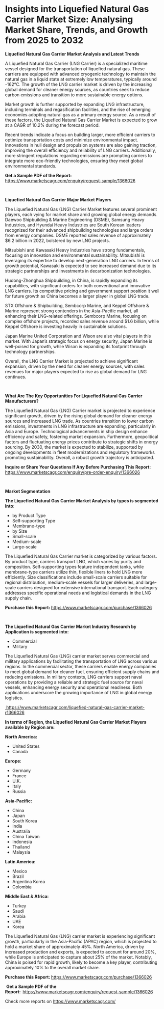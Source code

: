 <p><h1>Insights into Liquefied Natural Gas Carrier Market Size: Analysing Market Share, Trends, and Growth from 2025 to 2032</h1></p><p><strong>Liquefied Natural Gas Carrier Market Analysis and Latest Trends</strong></p>
<p><p>A Liquefied Natural Gas Carrier (LNG Carrier) is a specialized maritime vessel designed for the transportation of liquefied natural gas. These carriers are equipped with advanced cryogenic technology to maintain the natural gas in a liquid state at extremely low temperatures, typically around -162°C. The growth of the LNG carrier market is driven by the increasing global demand for cleaner energy sources, as countries seek to reduce carbon emissions and transition to more sustainable energy options.</p><p>Market growth is further supported by expanding LNG infrastructure, including terminals and regasification facilities, and the rise of emerging economies adopting natural gas as a primary energy source. As a result of these factors, the Liquefied Natural Gas Carrier Market is expected to grow at a CAGR of 10.2% during the forecast period. </p><p>Recent trends indicate a focus on building larger, more efficient carriers to optimize transportation costs and minimize environmental impact. Innovations in hull design and propulsion systems are also gaining traction, improving the overall efficiency and reliability of LNG carriers. Additionally, more stringent regulations regarding emissions are prompting carriers to integrate more eco-friendly technologies, ensuring they meet global environmental standards.</p></p>
<p><strong>Get a Sample PDF of the Report:&nbsp;</strong> <a href="https://www.marketscagr.com/enquiry/request-sample/1366026?utm_campaign=3165&utm_medium=2&utm_source=Github&utm_content=ia&utm_term=22032025&utm_id=liquefied-natural-gas-carrier">https://www.marketscagr.com/enquiry/request-sample/1366026</a></p>
<p>&nbsp;</p>
<p><strong>Liquefied Natural Gas Carrier Major Market Players</strong></p>
<p><p>The Liquefied Natural Gas (LNG) Carrier Market features several prominent players, each vying for market share amid growing global energy demands. Daewoo Shipbuilding & Marine Engineering (DSME), Samsung Heavy Industries, and Hyundai Heavy Industries are South Korean leaders recognized for their advanced shipbuilding technologies and large orders from energy companies. DSME reported sales revenue of approximately $6.2 billion in 2022, bolstered by new LNG projects.</p><p>Mitsubishi and Kawasaki Heavy Industries have strong fundamentals, focusing on innovation and environmental sustainability. Mitsubishi is leveraging its expertise to develop next-generation LNG carriers. In terms of growth potential, Kawasaki is expected to see increased demand due to its strategic partnerships and investments in decarbonization technologies.</p><p>Hudong-Zhonghua Shipbuilding, in China, is rapidly expanding its capabilities, with significant orders for both conventional and innovative LNG carriers. Its competitive pricing and government support position it well for future growth as China becomes a larger player in global LNG trade.</p><p>STX Offshore & Shipbuilding, Sembcorp Marine, and Keppel Offshore & Marine represent strong contenders in the Asia-Pacific market, all enhancing their LNG-related offerings. Sembcorp Marine, focusing on complex offshore projects, recorded sales revenue around $1.6 billion, while Keppel Offshore is investing heavily in sustainable solutions.</p><p>Japan Marine United Corporation and Wison are also vital players in this market. With Japan’s strategic focus on energy security, Japan Marine is well-poised for growth, while Wison is expanding its footprint through technology partnerships.</p><p>Overall, the LNG Carrier Market is projected to achieve significant expansion, driven by the need for cleaner energy sources, with sales revenues for major players expected to rise as global demand for LNG continues.</p></p>
<p>&nbsp;</p>
<p><strong>What Are The Key Opportunities For Liquefied Natural Gas Carrier Manufacturers?</strong></p>
<p><p>The Liquefied Natural Gas (LNG) Carrier market is projected to experience significant growth, driven by the rising global demand for cleaner energy sources and increased LNG trade. As countries transition to lower carbon emissions, investments in LNG infrastructure are expanding, particularly in Asia and Europe. Technological advancements in ship design enhance efficiency and safety, fostering market expansion. Furthermore, geopolitical factors and fluctuating energy prices contribute to strategic shifts in energy sourcing. By 2030, the market is expected to stabilize, supported by ongoing developments in fleet modernizations and regulatory frameworks promoting sustainability. Overall, a robust growth trajectory is anticipated.</p></p>
<p><strong>Inquire or Share Your Questions If Any Before Purchasing This Report:</strong> <a href="https://www.marketscagr.com/enquiry/pre-order-enquiry/1366026?utm_campaign=3165&utm_medium=2&utm_source=Github&utm_content=ia&utm_term=22032025&utm_id=liquefied-natural-gas-carrier">https://www.marketscagr.com/enquiry/pre-order-enquiry/1366026</a></p>
<p>&nbsp;</p>
<p><strong>Market Segmentation</strong></p>
<p><strong>The Liquefied Natural Gas Carrier Market Analysis by types is segmented into:</strong></p>
<p><ul><li>by Product Type</li><li>Self-supporting Type</li><li>Membrane-type</li><li>by Size</li><li>Small-scale</li><li>Medium-scale</li><li>Large-scale</li></ul></p>
<p><p>The Liquefied Natural Gas Carrier market is categorized by various factors. By product type, carriers transport LNG, which varies by purity and composition. Self-supporting types feature independent tanks, while membrane-type carriers utilize thin, flexible liners to hold LNG more efficiently. Size classifications include small-scale carriers suitable for regional distribution, medium-scale vessels for larger deliveries, and large-scale carriers designed for extensive international transport. Each category addresses specific operational needs and logistical demands in the LNG supply chain.</p></p>
<p><strong>Purchase this Report:&nbsp;</strong><a href="https://www.marketscagr.com/purchase/1366026?utm_campaign=3165&utm_medium=2&utm_source=Github&utm_content=ia&utm_term=22032025&utm_id=liquefied-natural-gas-carrier">https://www.marketscagr.com/purchase/1366026</a></p>
<p>&nbsp;</p>
<p><strong>The Liquefied Natural Gas Carrier Market Industry Research by Application is segmented into:</strong></p>
<p><ul><li>Commercial</li><li>Military</li></ul></p>
<p><p>The Liquefied Natural Gas (LNG) carrier market serves commercial and military applications by facilitating the transportation of LNG across various regions. In the commercial sector, these carriers enable energy companies to meet global demand for cleaner fuel, ensuring efficient supply chains and reducing emissions. In military contexts, LNG carriers support naval operations by providing a reliable and strategic fuel source for naval vessels, enhancing energy security and operational readiness. Both applications underscore the growing importance of LNG in global energy logistics.</p></p>
<p><a href="https://www.marketscagr.com/liquefied-natural-gas-carrier-market-r1366026?utm_campaign=3165&utm_medium=2&utm_source=Github&utm_content=ia&utm_term=22032025&utm_id=liquefied-natural-gas-carrier">&nbsp;https://www.marketscagr.com/liquefied-natural-gas-carrier-market-r1366026</a></p>
<p><strong>In terms of Region, the Liquefied Natural Gas Carrier Market Players available by Region are:</strong></p>
<p>
    <p> <strong> North America: </strong>
        <ul>
            <li>United States</li>
            <li>Canada</li>
        </ul>
        </p> 
    <p> <strong> Europe: </strong>
        <ul>
            <li>Germany</li>
            <li>France</li>
            <li>U.K.</li>
            <li>Italy</li>
            <li>Russia</li>
        </ul>
        </p> 
    <p> <strong> Asia-Pacific: </strong>
        <ul>
            <li>China</li>
            <li>Japan</li>
            <li>South Korea</li>
            <li>India</li>
            <li>Australia</li>
            <li>China Taiwan</li>
            <li>Indonesia</li>
            <li>Thailand</li>
            <li>Malaysia</li>
        </ul>
        </p> 
    <p> <strong> Latin America: </strong>
        <ul>
            <li>Mexico</li>
            <li>Brazil</li>
            <li>Argentina Korea</li>
            <li>Colombia</li>
        </ul>
        </p> 
    <p> <strong> Middle East & Africa: </strong>
        <ul>
            <li>Turkey</li>
            <li>Saudi</li>
            <li>Arabia</li>
            <li>UAE</li>
            <li>Korea</li>
        </ul>
    </p>
    </p>
<p><p>The Liquefied Natural Gas (LNG) carrier market is experiencing significant growth, particularly in the Asia-Pacific (APAC) region, which is projected to hold a market share of approximately 45%. North America, driven by increased production and exports, is expected to account for around 20%, while Europe is anticipated to capture about 25% of the market. Notably, China is poised for rapid growth, likely to become a key player, contributing approximately 10% to the overall market share.</p></p>
<p><strong>Purchase this Report: </strong><a href="https://www.marketscagr.com/purchase/1366026?utm_campaign=3165&utm_medium=2&utm_source=Github&utm_content=ia&utm_term=22032025&utm_id=liquefied-natural-gas-carrier">https://www.marketscagr.com/purchase/1366026</a></p>
<p>&nbsp;<strong>Get a Sample PDF of the Report:&nbsp;&nbsp;</strong><a href="https://www.marketscagr.com/enquiry/request-sample/1366026?utm_campaign=3165&utm_medium=2&utm_source=Github&utm_content=ia&utm_term=22032025&utm_id=liquefied-natural-gas-carrier">https://www.marketscagr.com/enquiry/request-sample/1366026</a></p>
<p><strong></strong></p>
<p>Check more reports on <a href="https://www.marketscagr.com/?utm_campaign=3165&utm_medium=2&utm_source=Github&utm_content=ia&utm_term=22032025&utm_id=liquefied-natural-gas-carrier">https://www.marketscagr.com/</a></p>